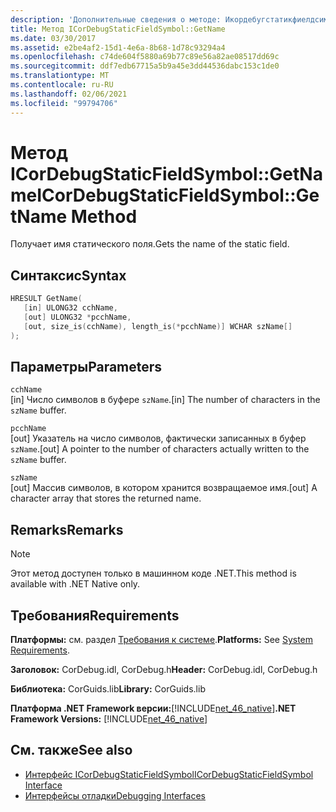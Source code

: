 ```yaml
---
description: 'Дополнительные сведения о методе: Икордебугстатикфиелдсимбол:: Name'
title: Метод ICorDebugStaticFieldSymbol::GetName
ms.date: 03/30/2017
ms.assetid: e2be4af2-15d1-4e6a-8b68-1d78c93294a4
ms.openlocfilehash: c74de604f5880a69b77c89e56a82ae08517dd69c
ms.sourcegitcommit: ddf7edb67715a5b9a45e3dd44536dabc153c1de0
ms.translationtype: MT
ms.contentlocale: ru-RU
ms.lasthandoff: 02/06/2021
ms.locfileid: "99794706"
---
```

# <a name="icordebugstaticfieldsymbolgetname-method"></a><span data-ttu-id="b1a92-103">Метод ICorDebugStaticFieldSymbol::GetName</span><span class="sxs-lookup"><span data-stu-id="b1a92-103">ICorDebugStaticFieldSymbol::GetName Method</span></span>

<span data-ttu-id="b1a92-104">Получает имя статического поля.</span><span class="sxs-lookup"><span data-stu-id="b1a92-104">Gets the name of the static field.</span></span>  
  
## <a name="syntax"></a><span data-ttu-id="b1a92-105">Синтаксис</span><span class="sxs-lookup"><span data-stu-id="b1a92-105">Syntax</span></span>  
  
```cpp  
HRESULT GetName(  
   [in] ULONG32 cchName,
   [out] ULONG32 *pcchName,
   [out, size_is(cchName), length_is(*pcchName)] WCHAR szName[]  
);  
```  
  
## <a name="parameters"></a><span data-ttu-id="b1a92-106">Параметры</span><span class="sxs-lookup"><span data-stu-id="b1a92-106">Parameters</span></span>  

 `cchName`  
 <span data-ttu-id="b1a92-107">[in] Число символов в буфере `szName`.</span><span class="sxs-lookup"><span data-stu-id="b1a92-107">[in] The number of characters in the `szName` buffer.</span></span>  
  
 `pcchName`  
 <span data-ttu-id="b1a92-108">[out] Указатель на число символов, фактически записанных в буфер `szName`.</span><span class="sxs-lookup"><span data-stu-id="b1a92-108">[out] A pointer to the number of characters actually written to the `szName` buffer.</span></span>  
  
 `szName`  
 <span data-ttu-id="b1a92-109">[out] Массив символов, в котором хранится возвращаемое имя.</span><span class="sxs-lookup"><span data-stu-id="b1a92-109">[out] A character array that stores the returned name.</span></span>  
  
## <a name="remarks"></a><span data-ttu-id="b1a92-110">Remarks</span><span class="sxs-lookup"><span data-stu-id="b1a92-110">Remarks</span></span>  
  
> [!NOTE]
> <span data-ttu-id="b1a92-111">Этот метод доступен только в машинном коде .NET.</span><span class="sxs-lookup"><span data-stu-id="b1a92-111">This method is available with .NET Native only.</span></span>  
  
## <a name="requirements"></a><span data-ttu-id="b1a92-112">Требования</span><span class="sxs-lookup"><span data-stu-id="b1a92-112">Requirements</span></span>  

 <span data-ttu-id="b1a92-113">**Платформы:** см. раздел [Требования к системе](../../get-started/system-requirements.md).</span><span class="sxs-lookup"><span data-stu-id="b1a92-113">**Platforms:** See [System Requirements](../../get-started/system-requirements.md).</span></span>  
  
 <span data-ttu-id="b1a92-114">**Заголовок:** CorDebug.idl, CorDebug.h</span><span class="sxs-lookup"><span data-stu-id="b1a92-114">**Header:** CorDebug.idl, CorDebug.h</span></span>  
  
 <span data-ttu-id="b1a92-115">**Библиотека:** CorGuids.lib</span><span class="sxs-lookup"><span data-stu-id="b1a92-115">**Library:** CorGuids.lib</span></span>  
  
 <span data-ttu-id="b1a92-116">**Платформа .NET Framework версии:**[!INCLUDE[net_46_native](../../../../includes/net-46-native-md.md)]</span><span class="sxs-lookup"><span data-stu-id="b1a92-116">**.NET Framework Versions:** [!INCLUDE[net_46_native](../../../../includes/net-46-native-md.md)]</span></span>  
  
## <a name="see-also"></a><span data-ttu-id="b1a92-117">См. также</span><span class="sxs-lookup"><span data-stu-id="b1a92-117">See also</span></span>

- [<span data-ttu-id="b1a92-118">Интерфейс ICorDebugStaticFieldSymbol</span><span class="sxs-lookup"><span data-stu-id="b1a92-118">ICorDebugStaticFieldSymbol Interface</span></span>](icordebugstaticfieldsymbol-interface.md)
- [<span data-ttu-id="b1a92-119">Интерфейсы отладки</span><span class="sxs-lookup"><span data-stu-id="b1a92-119">Debugging Interfaces</span></span>](debugging-interfaces.md)

